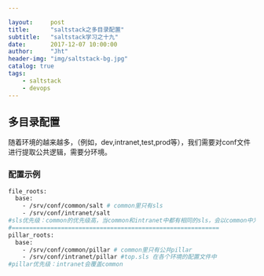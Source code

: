 ```yaml
---

layout:     post
title:      "saltstack之多目录配置"
subtitle:   "saltstack学习之十九"
date:       2017-12-07 10:00:00
author:     "Jht"
header-img: "img/saltstack-bg.jpg"
catalog: true
tags:
    - saltstack
    - devops
---
```


## 多目录配置


随着环境的越来越多，（例如，dev,intranet,test,prod等），我们需要对conf文件进行提取公共逻辑，需要分环境。

### 配置示例

```bash
file_roots:
  base:
    - /srv/conf/common/salt # common里只有sls
    - /srv/conf/intranet/salt
#sls优先级：common的优先级高，当common和intranet中都有相同的sls，会以common中为准
#===========================================================
pillar_roots:
  base:
    - /srv/conf/common/pillar # common里只有公共pillar
    - /srv/conf/intranet/pillar #top.sls 在各个环境的配置文件中
#pillar优先级：intranet会覆盖common
```









